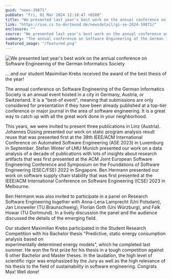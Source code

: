 ```yaml
---
guid: "news-39871"
pubDate: "Fri, 01 Mar 2024 12:18:47 +0100"
title: "We presented last year's best work on the annual conference on Software Engineering of the German Informatics Society"
link: "https://sse.cs.tu-dortmund.de/newsdetail/gi-se-2024-39871/"
enclosure: ""
source: "We presented last year's best work on the annual conference on Software Engineering of the German Informatics Society"
summary: "The annual conference on Software Engineering of the German Informatics Society is an annual event hosted in a city in Germany, Austria, or Switzerland."
featured_image: "/featured.png"
---
```

![We presented last year's best work on the annual conference on Software Engineering of the German Informatics Society](/featured.png)

... and our student Maximilian Krebs received the award of the best thesis of the year!

The annual conference on Software Engineering of the German Informatics Society is an annual event hosted in a city in Germany, Austria, or Switzerland. It is a "best-of event", meaning that submissions are only considered for presentation if they have been already published at a top-tier conference or major journal in the area of software engineering. It is a great way to catch up with all the great work done in your neighborhood.

This years, we were invited to present three publications in Linz (Austria). Johannes Düsing presented our work on static program analysis result reuse that was presented first at the 38th IEEE/ACM International Conference on Automated Software Engineering (ASE 2023) in Luxemburg in September. Stefan Winter of LMU Munich presented our work on a data analysis of a decade of publications with lots of insights about research artifacts that was first presented at the ACM Joint European Software Engineering Conference and Symposium on the Foundations of Software Engineering (ESEC/FSE) 2022 in Singapore. Ben Hermann presented our work on software supply chain stability that was first presented at the IEEE/ACM International Conference on Software Engineering (ICSE) 2023 in Melbourne.

Ben Hermann was also invited to participate in a panel on Research Software Engineering together with Anna-Lena Lamprecht (Uni Potsdam), Jan Linxweiler (TU Braunschweig), Florian Goth (Uni Würzburg), and Falk Howar (TU Dortmund). In a lively discussion the panel and the audience discussed the details of the emerging field.

Our student Maximilian Krebs participated in the Student Research Competition with his Bachelor thesis "Predictive, static energy consumption analysis based on  
 experimentally determined energy models", which he completed last summer. He won the first prize for his thesis in a tough competition against 6 other Bachelor and Master theses. In the laudation, the high level of scientific rigor was emphasized by the Jury as well as the high relevance of his thesis to the field of sustainability in software engineering. Congrats Max! Well done!

